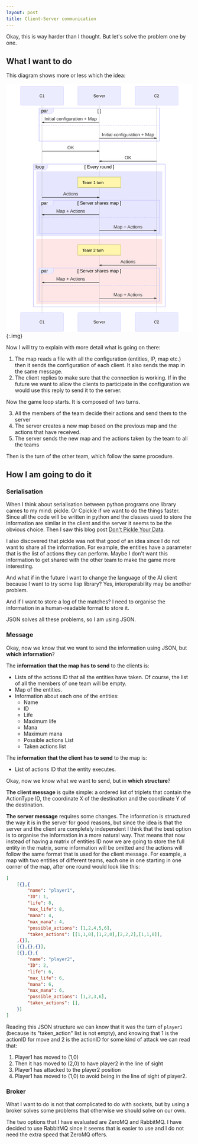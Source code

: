 ```yaml
---
layout: post
title: Client-Server communication
---
```


Okay, this is way harder than I thought. But let's solve the problem one by one.

## What I want to do

This diagram shows more or less which the idea:

![](/tfgblog/assets/images/sequenceDiagram.svg){:.img}



Now I will try to explain with more detail what is going on there:

1. The map reads a file with all the configuration (entities, IP, map etc.) then it sends the configuration of each client.  It also sends the map in the same message.
2. The client replies to make sure that the connection is working. If in the future we want to allow the clients to participate in the configuration we would use this reply to send it to the server.

Now the game loop starts. It is composed of two turns.

3. All the members of the team decide their actions and send them to the server
4. The server creates a new map based on the previous map and the actions that have received. 
5. The server sends the new map and the actions taken by the team to all the teams

Then is the turn of the other team, which follow the same procedure.



## How I am going to do it

### Serialisation

When I think about serialisation between python programs one library cames to my mind: pickle. Or Cpickle if we want to do the things faster. Since all the code will be written in python and the classes used to store the information are similar in the client and the server it seems to be the obvious choice. Then I saw this blog post [Don't Pickle Your Data](https://www.benfrederickson.com/dont-pickle-your-data/).

I also discovered that pickle was not that good of an idea since I do not want to share all the information. For example, the entities have a parameter that is the list of actions they can perform. Maybe I don't want this information to get shared with the other team to make the game more interesting.

And what if in the future I want to change the language of the AI client because I want to try some lisp library? Yes, interoperability may be another problem.

And if I want to store a log of the matches? I need to organise the information in a human-readable format to store it. 

JSON solves all these problems, so I am using JSON.

### Message

Okay, now we know that we want to send the information using JSON, but **which information**?

The **information that the map has to send** to the clients is:

- Lists of the actions ID that all the entities have taken. Of course, the list of all the members of one team will be empty.
- Map of the entities.
- Information about each one of the entities:
  - Name
  - ID
  - Life
  - Maximum life
  - Mana 
  - Maximum mana
  - Possible actions List
  - Taken actions list



The **information that the client has to send** to the map is:

- List of actions ID that the entity executes.



Okay, now we know what we want to send, but in **which structure**?

**The client message** is quite simple: a ordered list of triplets that contain the ActionType ID, the coordinate X of the destination and the coordinate Y of the destination. 

**The server message** requires some changes. The information is structured the way it is in the server for good reasons, but since the idea is that the server and the client are completely independent I think that the best option is to organise the information in a more natural way. That means that now instead of having a matrix of entities ID now we are going to store the full entity in the matrix, some information will be omitted and the actions will follow the same format that is used for the client message. For example, a map with two entities of different teams, each one in one starting in one corner of the map, after one round would look like this:

```json
[
	[{},{
        "name": "player1",
        "ID": 1,
        "life": 8,
        "max_life": 8,
        "mana": 4,
        "max_mana": 4,
        "possible_actions": [1,2,4,5,6],
        "taken_actions": [[1,1,0],[1,2,0],[2,2,2],[1,1,0]],
    ,{}],
	[{},{},{}],
	[{},{},{
        "name": "player2",
        "ID": 2,
        "life": 6,
        "max_life": 6,
        "mana": 6,
        "max_mana": 6,
        "possible_actions": [1,2,3,6],
        "taken_actions": [],
    }]
]
```

Reading this JSON structure we can know that it was the turn of `player1` (because its "taken_action" list is not empty), and knowing that 1 is the actionID for move and 2 is the actionID for some kind of attack we can read that:

1. Player1 has moved to (1,0)
2. Then it has moved to (2,0) to have player2 in the line of sight
3. Player1 has attacked to the player2 position 
4. Player1 has moved to (1,0) to avoid being in the line of sight of player2.



### Broker

What I want to do is not that complicated to do with sockets, but by using a broker solves some problems that otherwise we should solve on our own.

The two options that I have evaluated are ZeroMQ and RabbitMQ. I have decided to use RabbitMQ since it seems that is easier to use and I do not need the extra speed that ZeroMQ offers.


